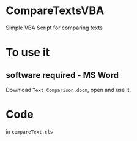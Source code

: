 # CompareTextsVBA
Simple VBA Script for comparing texts  

# To use it
## software required - MS Word
Download `Text Comparison.docm`, open and use it.

# Code
in `compareText.cls`
